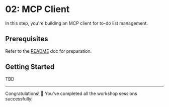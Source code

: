 # 02: MCP Client

In this step, you're building an MCP client for to-do list management.

## Prerequisites

Refer to the [README](../README.md#prerequisites) doc for preparation.

## Getting Started

TBD

---

Congratulations! 🎉 You've completed all the workshop sessions successfully!
